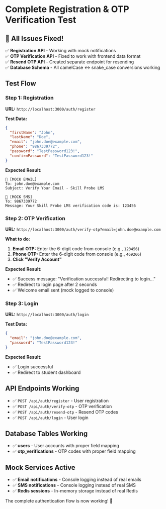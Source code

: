# Complete Registration & OTP Verification Test

## 🎉 All Issues Fixed!

✅ **Registration API** - Working with mock notifications  
✅ **OTP Verification API** - Fixed to work with frontend data format  
✅ **Resend OTP API** - Created separate endpoint for resending  
✅ **Database Schema** - All camelCase ↔ snake_case conversions working  

## Test Flow

### Step 1: Registration
**URL:** `http://localhost:3000/auth/register`

**Test Data:**
```json
{
  "firstName": "John",
  "lastName": "Doe",
  "email": "john.doe@example.com",
  "phone": "9867339772",
  "password": "TestPassword123!",
  "confirmPassword": "TestPassword123!"
}
```

**Expected Result:**
```
📧 [MOCK EMAIL]
To: john.doe@example.com
Subject: Verify Your Email - Skill Probe LMS

📱 [MOCK SMS]
To: 9867339772
Message: Your Skill Probe LMS verification code is: 123456
```

### Step 2: OTP Verification
**URL:** `http://localhost:3000/auth/verify-otp?email=john.doe@example.com`

**What to do:**
1. **Email OTP:** Enter the 6-digit code from console (e.g., `123456`)
2. **Phone OTP:** Enter the 6-digit code from console (e.g., `469266`)
3. **Click "Verify Account"**

**Expected Result:**
- ✅ Success message: "Verification successful! Redirecting to login..."
- ✅ Redirect to login page after 2 seconds
- ✅ Welcome email sent (mock logged to console)

### Step 3: Login
**URL:** `http://localhost:3000/auth/login`

**Test Data:**
```json
{
  "email": "john.doe@example.com",
  "password": "TestPassword123!"
}
```

**Expected Result:**
- ✅ Login successful
- ✅ Redirect to student dashboard

## API Endpoints Working

- ✅ `POST /api/auth/register` - User registration
- ✅ `POST /api/auth/verify-otp` - OTP verification  
- ✅ `POST /api/auth/resend-otp` - Resend OTP codes
- ✅ `POST /api/auth/login` - User login

## Database Tables Working

- ✅ **users** - User accounts with proper field mapping
- ✅ **otp_verifications** - OTP codes with proper field mapping

## Mock Services Active

- ✅ **Email notifications** - Console logging instead of real emails
- ✅ **SMS notifications** - Console logging instead of real SMS  
- ✅ **Redis sessions** - In-memory storage instead of real Redis

The complete authentication flow is now working! 🚀
